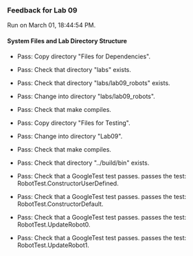 ### Feedback for Lab 09

Run on March 01, 18:44:54 PM.


#### System Files and Lab Directory Structure

+ Pass: Copy directory "Files for Dependencies".



+ Pass: Check that directory "labs" exists.

+ Pass: Check that directory "labs/lab09_robots" exists.

+ Pass: Change into directory "labs/lab09_robots".

+ Pass: Check that make compiles.



+ Pass: Copy directory "Files for Testing".



+ Pass: Change into directory "Lab09".

+ Pass: Check that make compiles.



+ Pass: Check that directory "../build/bin" exists.

+ Pass: Check that a GoogleTest test passes.
    passes the test: RobotTest.ConstructorUserDefined.



+ Pass: Check that a GoogleTest test passes.
    passes the test: RobotTest.ConstructorDefault.



+ Pass: Check that a GoogleTest test passes.
    passes the test: RobotTest.UpdateRobot0.



+ Pass: Check that a GoogleTest test passes.
    passes the test: RobotTest.UpdateRobot1.



